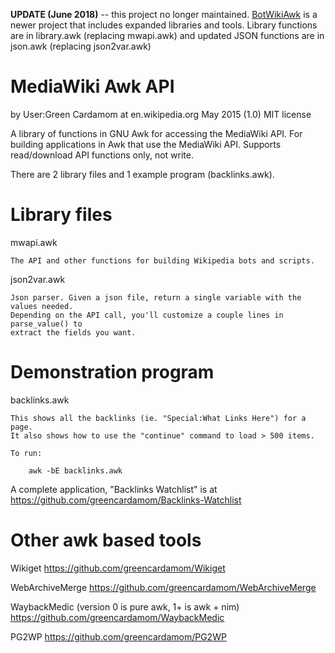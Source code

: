 **UPDATE (June 2018)** -- this project no longer maintained. [BotWikiAwk](https://github.com/greencardamom/BotWikiAwk) is a newer project that includes expanded libraries and tools. Library functions are in library.awk (replacing mwapi.awk) and updated JSON functions are in json.awk (replacing json2var.awk)


MediaWiki Awk API
===========================
by User:Green Cardamom at en.wikipedia.org
May 2015 (1.0)
MIT license

A library of functions in GNU Awk for accessing the MediaWiki API.
For building applications in Awk that use the MediaWiki API.
Supports read/download API functions only, not write.

There are 2 library files and 1 example program (backlinks.awk).

Library files
=============

mwapi.awk

	The API and other functions for building Wikipedia bots and scripts.

json2var.awk

	Json parser. Given a json file, return a single variable with the values needed.
	Depending on the API call, you'll customize a couple lines in parse_value() to 
	extract the fields you want.


Demonstration program
=====================

backlinks.awk

	This shows all the backlinks (ie. "Special:What Links Here") for a page. 
	It also shows how to use the "continue" command to load > 500 items.

	To run:

		awk -bE backlinks.awk

A complete application, "Backlinks Watchlist" is at
	https://github.com/greencardamom/Backlinks-Watchlist


Other awk based tools
=====================

Wikiget
	https://github.com/greencardamom/Wikiget

WebArchiveMerge
	https://github.com/greencardamom/WebArchiveMerge

WaybackMedic (version 0 is pure awk, 1+ is awk + nim)
	https://github.com/greencardamom/WaybackMedic

PG2WP
	https://github.com/greencardamom/PG2WP

